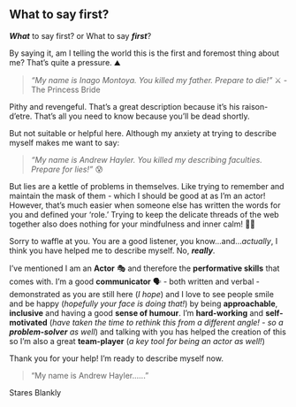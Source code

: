 ## What to say first?

***What*** to say first? or  What to say ***first***?

By saying it, am I telling the world this is the first and foremost thing about me?  That’s quite a pressure. ⛰️

> *“My name is Inago Montoya. You killed my father. Prepare to die!”* :crossed_swords: - The Princess Bride

Pithy and revengeful. That’s a great description because it’s his raison-d’etre. That’s all you need to know because you’ll be dead shortly. 

But not suitable or helpful here. Although my anxiety at trying to describe myself makes me want to say:

> *“My name is Andrew Hayler. You killed my describing faculties. Prepare for lies!”* :cold_sweat:

But lies are a kettle of problems in themselves. Like trying to remember and maintain the mask of them - which I should be good at as I’m an actor! However, that’s much easier when someone else has written the words for you and defined your ‘role.’  Trying to keep the delicate threads of the web together also does nothing for your mindfulness and inner calm! :lotus_position_man:

Sorry to waffle at you. You are a good listener, you know...and...*actually*, I think you have helped me to describe myself. No, ***really***.

I’ve mentioned I am an **Actor** :performing_arts: and therefore the **performative skills** that comes with. I’m a good **communicator** :speaking_head: - both written and verbal - demonstrated as you are still here (*I hope*) and I love to see people smile and be happy (*hopefully your face is doing that!*) by being **approachable**, **inclusive** and having a good **sense of humour**. I’m **hard-working** and **self-motivated** (*have taken the time to rethink this from a different angle! - so a **problem-solver** as well*) and talking with you has helped the creation of this so I’m also a great **team-player** (*a key tool for being an actor as well!*)

Thank you for your help! I’m ready to describe myself now.


> “My name is Andrew Hayler......”

Stares Blankly
 
